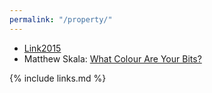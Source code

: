 ```yaml
---
permalink: "/property/"
---
```


-   [Link2015](BIB)
-   Matthew Skala: [What Colour Are Your Bits?](https://ansuz.sooke.bc.ca/entry/23)

{% include links.md %}
